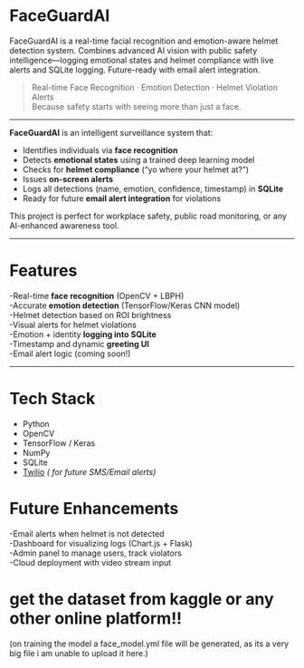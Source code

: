 # FaceGuardAI
FaceGuardAI is a real-time facial recognition and emotion-aware helmet detection system. Combines advanced AI vision with public safety intelligence—logging emotional states and helmet compliance with live alerts and SQLite logging. Future-ready with email alert integration.<br>
> Real-time Face Recognition · Emotion Detection · Helmet Violation Alerts  
> Because safety starts with seeing more than just a face.

---
**FaceGuardAI** is an intelligent surveillance system that:
- Identifies individuals via **face recognition**
- Detects **emotional states** using a trained deep learning model
- Checks for **helmet compliance** (“yo where your helmet at?”)
- Issues **on-screen alerts**
- Logs all detections (name, emotion, confidence, timestamp) in **SQLite**
- Ready for future **email alert integration** for violations

This project is perfect for workplace safety, public road monitoring, or any AI-enhanced awareness tool. 

---

# Features

-Real-time **face recognition** (OpenCV + LBPH)  
-Accurate **emotion detection** (TensorFlow/Keras CNN model)  
-Helmet detection based on ROI brightness  
-Visual alerts for helmet violations  
-Emotion + identity **logging into SQLite**  
-Timestamp and dynamic **greeting UI**  
-Email alert logic (coming soon!)  

---

# Tech Stack

- Python 
- OpenCV 
- TensorFlow / Keras 
- NumPy
- SQLite
- [Twilio](https://www.twilio.com/) *( for future SMS/Email alerts)*

# Future Enhancements
-Email alerts when helmet is not detected<br>
-Dashboard for visualizing logs (Chart.js + Flask)<br>
-Admin panel to manage users, track violators<br>
-Cloud deployment with video stream input<br>

# get the dataset from kaggle or any other online platform!!
(on training the model a face_model.yml file will be generated, as its a very big file i am unable to upload it here.)
